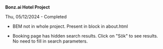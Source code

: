 <strong>Bonz.ai Hotel Project</strong>

Thu, 05/12/2024 - Completed

- BEM not in whole project. Present in block in about.html

- Booking page has hidden search results. Click on "Sök" to see results. No need to fill in search parameters.
